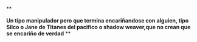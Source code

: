 **

**Un tipo manipulador pero que termina encariñandose con alguien, tipo Silco o Jane de Titanes del pacifico o shadow weaver,que no crean que se encariño de verdad**
**